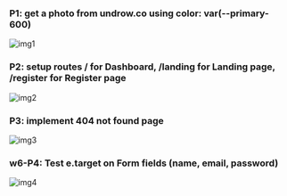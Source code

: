 ### P1: get a photo from undrow.co using color: var(--primary-600)

![img1](https://imgur.com/i4RHiqS)

### P2: setup routes / for Dashboard, /landing for Landing page, /register for Register page

![img2](https://imgur.com/22I7e5r)

### P3: implement 404 not found page

![img3](https://imgur.com/NZ8S2NE)

### w6-P4: Test e.target on Form fields (name, email, password)

![img4](https://imgur.com/f4v9gAP)
